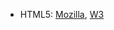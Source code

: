 * HTML5: [Mozilla](https://developer.mozilla.org/en-US/docs/Web/Guide/HTML/HTML5), [W3](https://www.w3schools.com/html/html5_intro.asp)